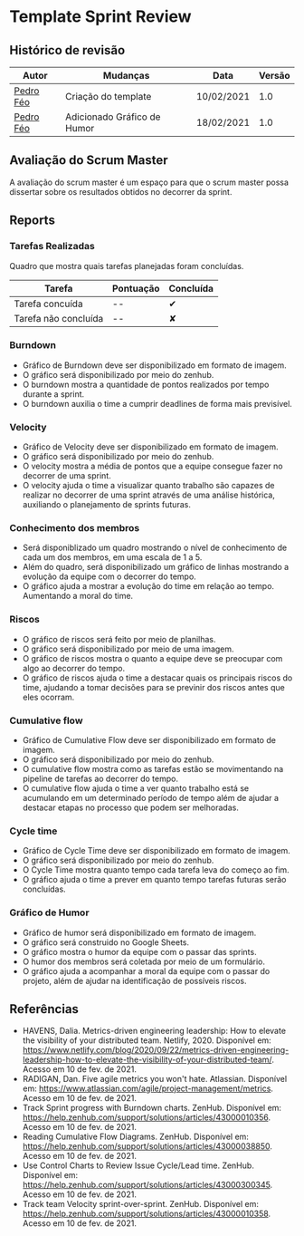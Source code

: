 # Template Sprint Review

## Histórico de revisão
|Autor|Mudanças|Data|Versão|
|--|--|--|--|
|[Pedro Féo](https://github.com/phe0)|Criação do template|10/02/2021|1.0|
|[Pedro Féo](https://github.com/phe0)|Adicionado Gráfico de Humor|18/02/2021|1.0|

## Avaliação do Scrum Master
A avaliação do scrum master é um espaço para que o scrum master possa dissertar sobre os resultados obtidos no decorrer da sprint.

## Reports

### Tarefas Realizadas
Quadro que mostra quais tarefas planejadas foram concluídas.

|Tarefa|Pontuação|Concluída|
|--|--|--|
|Tarefa concuída|--|✔|
|Tarefa não concluída|--|✘|

### Burndown
 - Gráfico de Burndown deve ser disponibilizado em formato de imagem.
 - O gráfico será disponibilizado por meio do zenhub.
 - O burndown mostra a quantidade de pontos realizados por tempo durante a sprint.
 - O burndown auxilia o time a cumprir deadlines de forma mais previsível.

### Velocity
 - Gráfico de Velocity deve ser disponibilizado em formato de imagem.
 - O gráfico será disponibilizado por meio do zenhub.
 - O velocity mostra a média de pontos que a equipe consegue fazer no decorrer de uma sprint.
 - O velocity ajuda o time a visualizar quanto trabalho são capazes de realizar no decorrer de uma sprint através de uma análise histórica, auxiliando o planejamento de sprints futuras.

### Conhecimento dos membros
 - Será disponiblizado um quadro mostrando o nível de conhecimento de cada um dos membros, em uma escala de 1 a 5.
 - Além do quadro, será disponibilizado um gráfico de linhas mostrando a evolução da equipe com o decorrer do tempo.
 - O gráfico ajuda a mostrar a evolução do time em relação ao tempo. Aumentando a moral do time.

### Riscos
 - O gráfico de riscos será feito por meio de planilhas.
 - O gráfico será disponibilizado por meio de uma imagem.
 - O gráfico de riscos mostra o quanto a equipe deve se preocupar com algo ao decorrer do tempo.
 - O gráfico de riscos ajuda o time a destacar quais os principais riscos do time, ajudando a tomar decisões para se previnir dos riscos antes que eles ocorram.

### Cumulative flow
 - Gráfico de Cumulative Flow deve ser disponibilizado em formato de imagem.
 - O gráfico será disponibilizado por meio do zenhub.
 - O cumulative flow mostra como as tarefas estão se movimentando na pipeline de tarefas ao decorrer do tempo.
 - O cumulative flow ajuda o time a ver quanto trabalho está se acumulando em um determinado período de tempo além de ajudar a destacar etapas no processo que podem ser melhoradas.

### Cycle time
 - Gráfico de Cycle Time deve ser disponibilizado em formato de imagem.
 - O gráfico será disponibilizado por meio do zenhub.
 - O Cycle Time mostra quanto tempo cada tarefa leva do começo ao fim.
 - O gráfico ajuda o time a prever em quanto tempo tarefas futuras serão concluídas.

### Gráfico de Humor
 - Gráfico de humor será disponibilizado em formato de imagem.
 - O gráfico será construido no Google Sheets.
 - O gráfico mostra o humor da equipe com o passar das sprints.
 - O humor dos membros será coletada por meio de um formulário.
 - O gráfico ajuda a acompanhar a moral da equipe com o passar do projeto, além de ajudar na identificação de possíveis riscos.

## Referências
 - HAVENS, Dalia. Metrics-driven engineering leadership: How to elevate the visibility of your distributed team. Netlify, 2020. Disponível em: <https://www.netlify.com/blog/2020/09/22/metrics-driven-engineering-leadership-how-to-elevate-the-visibility-of-your-distributed-team/>. Acesso em 10 de fev. de 2021.
 - RADIGAN, Dan. Five agile metrics you won't hate. Atlassian. Disponível em: <https://www.atlassian.com/agile/project-management/metrics>. Acesso em 10 de fev. de 2021.
 - Track Sprint progress with Burndown charts. ZenHub. Disponível em: <https://help.zenhub.com/support/solutions/articles/43000010356>. Acesso em 10 de fev. de 2021.
 - Reading Cumulative Flow Diagrams. ZenHub. Disponível em: <https://help.zenhub.com/support/solutions/articles/43000038850>. Acesso em 10 de fev. de 2021.
 - Use Control Charts to Review Issue Cycle/Lead time. ZenHub. Disponível em: <https://help.zenhub.com/support/solutions/articles/43000300345>. Acesso em 10 de fev. de 2021.
 - Track team Velocity sprint-over-sprint. ZenHub. Disponível em: <https://help.zenhub.com/support/solutions/articles/43000010358>. Acesso em 10 de fev. de 2021.